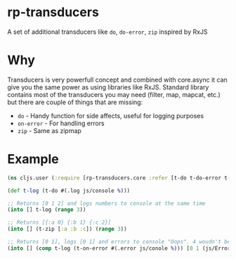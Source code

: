 # rp-transducers
A set of additional transducers like `do`, `do-error`, `zip` inspired by RxJS

# Why

Transducers is very powerfull concept and combined with core.async it can give you the same power as using libraries like RxJS. Standard library contains most of the transducers you may need (filter, map, mapcat, etc.) but there are couple of things that are missing:

- `do` - Handy function for side affects, useful for logging purposes
- `on-error` - For handling errors
- `zip` - Same as zipmap

# Example
``` clojure
(ns cljs.user (:require [rp-transducers.core :refer [t-do t-do-error t-zip]]))

(def t-log (t-do #(.log js/console %)))

;; Returns [0 1 2] and logs numbers to console at the same time
(into [] t-log (range 3)) 

;; Returns [{:a 0} {:b 1} {:c 2}]
(into [] (t-zip [:a :b :c]) (range 3)) 

;; Returns [0 1], logs [0 1] and errors to console "Oops". 4 woudn't be processed
(into [] (comp t-log (t-on-error #(.error js/conole %))) [0 1 (js/Error. "Oops") 4])

```
